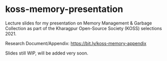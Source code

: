 # koss-memory-presentation
Lecture slides for my presentation on Memory Management &amp; Garbage Collection as part of the Kharagpur Open-Source Society (KOSS) selections 2021.

Research Document/Appendix: https://bit.ly/koss-memory-appendix

Slides still WIP, will be added very soon.
